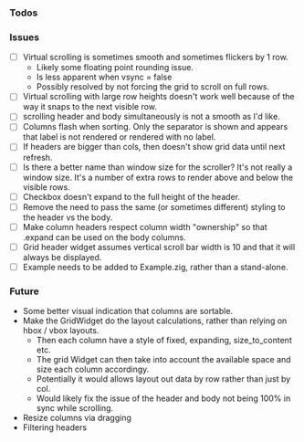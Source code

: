 ### Todos

### Issues
- [ ] Virtual scrolling is sometimes smooth and sometimes flickers by 1 row. 
    - Likely some floating point rounding issue.
    - Is less apparent when vsync = false
    - Possibly resolved by not forcing the grid to scroll on full rows.
- [ ] Virtual scrolling with large row heights doesn't work well because of the way it snaps to the next visible row.
- [ ] scrolling header and body simultaneously is not a smooth as I'd like.
- [ ] Columns flash when sorting. Only the separator is shown and appears that label is not rendered or rendered with no label.
- [ ] If headers are bigger than cols, then doesn't show grid data until next refresh.
- [ ] Is there a better name than window size for the scroller? It's not really a window size. It's a number of extra rows to render above and below the visible rows.
- [ ] Checkbox doesn't expand to the full height of the header.
- [ ] Remove the need to pass the same (or sometimes different) styling to the header vs the body.
- [ ] Make column headers respect column width "ownership" so that .expand can be used on the body columns. 
- [ ] Grid header widget assumes vertical scroll bar width is 10 and that it will always be displayed. 
- [ ] Example needs to be added to Example.zig, rather than a stand-alone.

### Future
* Some better visual indication that columns are sortable.
* Make the GridWidget do the layout calculations, rather than relying on hbox / vbox layouts. 
    - Then each column have a style of fixed, expanding, size_to_content etc.
    - The grid Widget can then take into account the available space and size each column accordingy.
    - Potentially it would allows layout out data by row rather than just by col.
    - Would likely fix the issue of the header and body not being 100% in sync while scrolling.
* Resize columns via dragging
* Filtering headers


